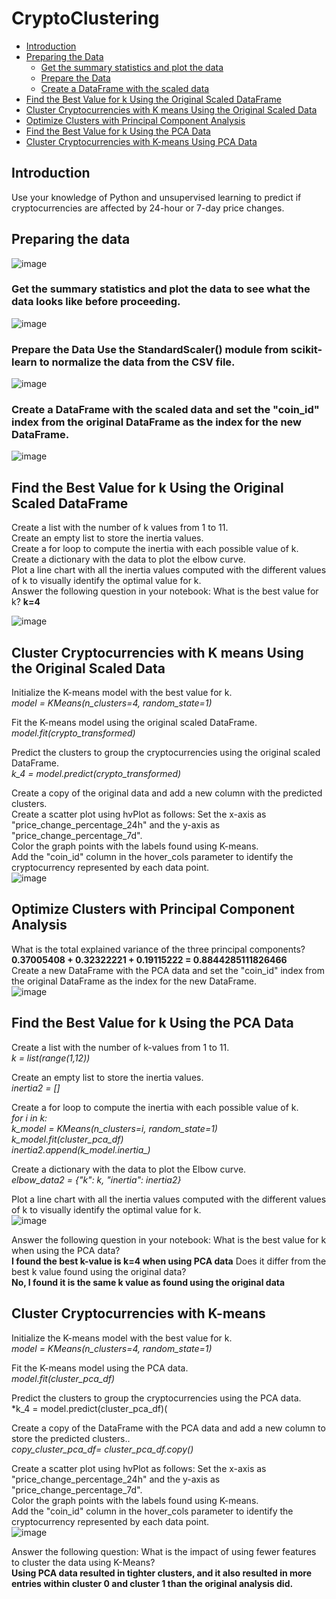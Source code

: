 # CryptoClustering     
  
- [Introduction](#introduction)
- [Preparing the Data](#preparing-the-data)
  - [Get the summary statistics and plot the data](#get-the-summary-statistics-and-plot-the-data)  
  - [Prepare the Data](#prepare-the-data) 
  - [Create a DataFrame with the scaled data](#create-a-dataframe-with-the-scaled-data)
- [Find the Best Value for k Using the Original Scaled DataFrame](#find-the-best-value-for-k-using-the-original-scaled-dataframe)
- [Cluster Cryptocurrencies with K means Using the Original Scaled Data](#cluster-cryptocurrencies-with-k-means-using-the-original-scaled-data)
- [Optimize Clusters with Principal Component Analysis](#optimize-clusters-with-principal-component-analysis)
- [Find the Best Value for k Using the PCA Data](#find-the-best-value-for-k-using-the-pca-data)
- [Cluster Cryptocurrencies with K-means Using PCA Data](#cluster-cryptocurrencies-with-k-means)


## Introduction
Use your knowledge of Python and unsupervised learning to predict if cryptocurrencies are affected by 24-hour or 7-day price changes. 

## Preparing the data

![image](https://github.com/dclaxto1/CryptoClustering/assets/128431134/eb7333a5-92e6-49fc-9f98-1a22162ae388)

### Get the summary statistics and plot the data to see what the data looks like before proceeding.

![image](https://github.com/dclaxto1/CryptoClustering/assets/128431134/03da8666-f92d-4741-b64e-bd2c0c467aac)

### Prepare the Data Use the StandardScaler() module from scikit-learn to normalize the data from the CSV file.

![image](https://github.com/dclaxto1/CryptoClustering/assets/128431134/cc87c70a-2453-4da5-9dd1-b6f9149849a1)

### Create a DataFrame with the scaled data and set the "coin_id" index from the original DataFrame as the index for the new DataFrame.

![image](https://github.com/dclaxto1/CryptoClustering/assets/128431134/00956870-4334-441a-b382-76cefb029b38)


## Find the Best Value for k Using the Original Scaled DataFrame

Create a list with the number of k values from 1 to 11.  <br />
Create an empty list to store the inertia values. <br />
Create a for loop to compute the inertia with each possible value of k. <br />
Create a dictionary with the data to plot the elbow curve. <br />
Plot a line chart with all the inertia values computed with the different values of k to visually identify the optimal value for k. <br />
Answer the following question in your notebook: What is the best value for k? **k=4** <br />

![image](https://github.com/dclaxto1/CryptoClustering/assets/128431134/448cbb4e-76bd-4ba8-8bec-d2d2e84ef032)



## Cluster Cryptocurrencies with K means Using the Original Scaled Data

Initialize the K-means model with the best value for k. <br />
*model = KMeans(n_clusters=4, random_state=1)*<br />

Fit the K-means model using the original scaled DataFrame. <br />
*model.fit(crypto_transformed)*

Predict the clusters to group the cryptocurrencies using the original scaled DataFrame. <br />
*k_4 = model.predict(crypto_transformed)*

Create a copy of the original data and add a new column with the predicted clusters. <br />
Create a scatter plot using hvPlot as follows: Set the x-axis as "price_change_percentage_24h" and the y-axis as "price_change_percentage_7d". <br />
Color the graph points with the labels found using K-means. <br />
Add the "coin_id" column in the hover_cols parameter to identify the cryptocurrency represented by each data point. <br />
![image](https://github.com/dclaxto1/CryptoClustering/assets/128431134/38f5371d-cf7e-4bf4-9cff-8596039033d7)


## Optimize Clusters with Principal Component Analysis

What is the total explained variance of the three principal components? **0.37005408 + 0.32322221 + 0.19115222 = 0.8844285111826466**<br />
Create a new DataFrame with the PCA data and set the "coin_id" index from the original DataFrame as the index for the new DataFrame.<br />
![image](https://github.com/dclaxto1/CryptoClustering/assets/128431134/534a36a7-710d-4be4-acc1-2691e02652c0)

## Find the Best Value for k Using the PCA Data 

Create a list with the number of k-values from 1 to 11. <br />
*k = list(range(1,12))*

Create an empty list to store the inertia values. <br />
*inertia2 = []*

Create a for loop to compute the inertia with each possible value of k. <br />
*for i in k:<br />
    k_model = KMeans(n_clusters=i, random_state=1)<br />
    k_model.fit(cluster_pca_df)<br />
    inertia2.append(k_model.inertia_)*<br />
    
Create a dictionary with the data to plot the Elbow curve. <br />
*elbow_data2 = {"k": k, "inertia": inertia2}*

Plot a line chart with all the inertia values computed with the different values of k to visually identify the optimal value for k. <br />
![image](https://github.com/dclaxto1/CryptoClustering/assets/128431134/46d475df-0786-4c77-8b8c-8b618a5d1535)

Answer the following question in your notebook: What is the best value for k when using the PCA data?<br />
**I found the best k-value is k=4 when using PCA data**
Does it differ from the best k value found using the original data? <br />
**No, I found it is the same k value as found using the original data**

## Cluster Cryptocurrencies with K-means

Initialize the K-means model with the best value for k. <br />
*model = KMeans(n_clusters=4, random_state=1)*

Fit the K-means model using the PCA data. <br />
*model.fit(cluster_pca_df)*

Predict the clusters to group the cryptocurrencies using the PCA data. <br />
*k_4 = model.predict(cluster_pca_df)(

Create a copy of the DataFrame with the PCA data and add a new column to store the predicted clusters.. <br />
*copy_cluster_pca_df= cluster_pca_df.copy()*

Create a scatter plot using hvPlot as follows: Set the x-axis as "price_change_percentage_24h" and the y-axis as "price_change_percentage_7d". <br />
Color the graph points with the labels found using K-means. <br />
Add the "coin_id" column in the hover_cols parameter to identify the cryptocurrency represented by each data point. <br />
![image](https://github.com/dclaxto1/CryptoClustering/assets/128431134/22c8ffe3-929e-4ced-9bf8-77fd249d338a)


Answer the following question: What is the impact of using fewer features to cluster the data using K-Means?<br />
**Using PCA data resulted in tighter clusters, and it also resulted in more entries within cluster 0 and cluster 1 than the original analysis did.**
